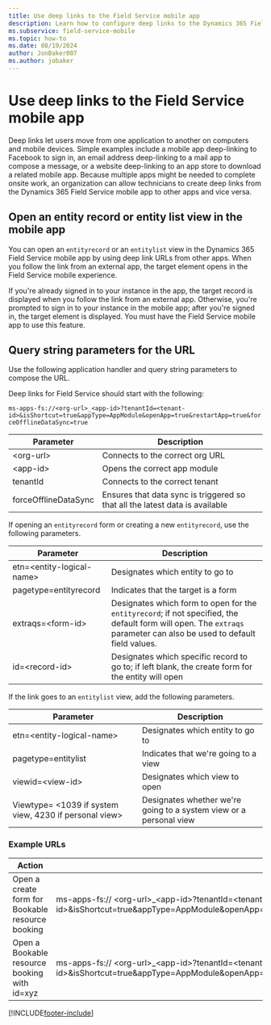 ```yaml
---
title: Use deep links to the Field Service mobile app
description: Learn how to configure deep links to the Dynamics 365 Field Service mobile app.
ms.subservice: field-service-mobile
ms.topic: how-to
ms.date: 08/19/2024
author: JonBaker007
ms.author: jobaker
---
```


# Use deep links to the Field Service mobile app

Deep links let users move from one application to another on computers and mobile devices. Simple examples include a mobile app deep-linking to Facebook to sign in, an email address deep-linking to a mail app to compose a message, or a website deep-linking to an app store to download a related mobile app. Because multiple apps might be needed to complete onsite work, an organization can allow technicians to create deep links from the Dynamics 365 Field Service mobile app to other apps and vice versa.

## Open an entity record or entity list view in the mobile app

You can open an `entityrecord` or an `entitylist` view in the Dynamics 365 Field Service mobile app by using deep link URLs from other apps. When you follow the link from an external app, the target element opens in the Field Service mobile experience.

If you're already signed in to your instance in the app, the target record is displayed when you follow the link from an external app. Otherwise, you're prompted to sign in to your instance in the mobile app; after you're signed in, the target element is displayed. You must have the Field Service mobile app to use this feature.

## Query string parameters for the URL

Use the following application handler and query string parameters to compose the URL.

Deep links for Field Service should start with the following:

```ms-apps-fs://<org-url>_<app-id>?tenantId=<tenant-id>&isShortcut=true&appType=AppModule&openApp=true&restartApp=true&forceOfflineDataSync=true```

| **Parameter**        | **Description**                                                              |
|----------------------|------------------------------------------------------------------------------|
| &lt;org-url&gt;      | Connects to the correct org URL                                              |
| &lt;app-id&gt;       | Opens the correct app module                                                 |
| tenantId             | Connects to the correct tenant                                               |
| forceOfflineDataSync | Ensures that data sync is triggered so that all the latest data is available |

If opening an `entityrecord` form or creating a new `entityrecord`, use the following parameters.

| **Parameter**                       | **Description**                                                                                            |
|---------------------------------|--------------------------------------------------------------------------------------------------------|
| etn=&lt;entity-logical-name&gt; | Designates which entity to go to                                                                 |
| pagetype=entityrecord           | Indicates that the target is a form    |
| extraqs=&lt;form-id&gt;         | Designates which form to open for the `entityrecord`; if not specified, the default form will open. The `extraqs` parameter can also be used to default field values.        |
| id=&lt;record-id&gt;            | Designates which specific record to go to; if left blank, the create form for the entity will open |

If the link goes to an `entitylist` view, add the following parameters.

| **Parameter**                                                | **Description**                                                     |
|--------------------------------------------------------------|---------------------------------------------------------------------|
| etn=&lt;entity-logical-name&gt;                              | Designates which entity to go to                              |
| pagetype=entitylist                                          | Indicates that we're going to a view                               |
| viewid=&lt;view-id&gt;                                       | Designates which view to open                                       |
| Viewtype= &lt;1039 if system view, 4230 if personal view&gt; | Designates whether we're going to a system view or a personal view |

### Example URLs

| **Action**                                       | **Example of a deep-link URL**                                                                                                                                                                                                  |
|--------------------------------------------------|----------------------------------------------------------------------------------------------------------------------------------------------------------------------------------------------------------------------------|
| Open a create form for Bookable resource booking | ms-apps-fs:// &lt;org-url&gt;\_&lt;app-id&gt;?tenantId=&lt;tenant-id&gt;&isShortcut=true&appType=AppModule&openApp=true&restartApp=true&forceOfflineDataSync=true&etn=bookableresourcebooking&pagetype=entityrecord&id=    |
| Open a Bookable resource booking with id=xyz     | ms-apps-fs:// &lt;org-url&gt;\_&lt;app-id&gt;?tenantId=&lt;tenant-id&gt;&isShortcut=true&appType=AppModule&openApp=true&restartApp=true&forceOfflineDataSync=true&etn=bookableresourcebooking&pagetype=entityrecord&id=xyz |

[!INCLUDE[footer-include](../../includes/footer-banner.md)]
